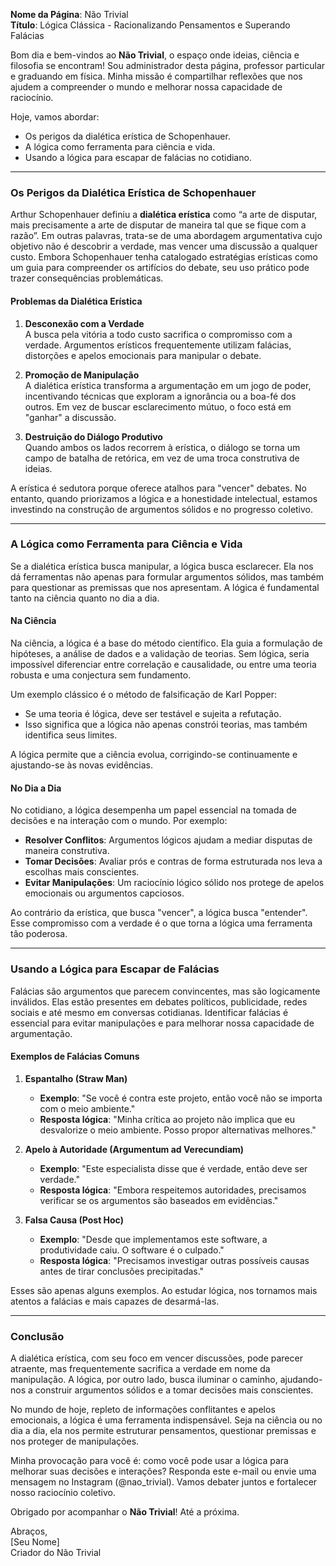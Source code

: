 **Nome da Página**: Não Trivial  
**Título**: Lógica Clássica - Racionalizando Pensamentos e Superando Falácias  

Bom dia e bem-vindos ao **Não Trivial**, o espaço onde ideias, ciência e filosofia se encontram! Sou administrador desta página, professor particular e graduando em física. Minha missão é compartilhar reflexões que nos ajudem a compreender o mundo e melhorar nossa capacidade de raciocínio.  

Hoje, vamos abordar:  
- Os perigos da dialética erística de Schopenhauer.  
- A lógica como ferramenta para ciência e vida.  
- Usando a lógica para escapar de falácias no cotidiano.  

---

### **Os Perigos da Dialética Erística de Schopenhauer**  

Arthur Schopenhauer definiu a **dialética erística** como “a arte de disputar, mais precisamente a arte de disputar de maneira tal que se fique com a razão”. Em outras palavras, trata-se de uma abordagem argumentativa cujo objetivo não é descobrir a verdade, mas vencer uma discussão a qualquer custo. Embora Schopenhauer tenha catalogado estratégias erísticas como um guia para compreender os artifícios do debate, seu uso prático pode trazer consequências problemáticas.  

#### **Problemas da Dialética Erística**  

1. **Desconexão com a Verdade**  
   A busca pela vitória a todo custo sacrifica o compromisso com a verdade. Argumentos erísticos frequentemente utilizam falácias, distorções e apelos emocionais para manipular o debate.  

2. **Promoção de Manipulação**  
   A dialética erística transforma a argumentação em um jogo de poder, incentivando técnicas que exploram a ignorância ou a boa-fé dos outros. Em vez de buscar esclarecimento mútuo, o foco está em "ganhar" a discussão.  

3. **Destruição do Diálogo Produtivo**  
   Quando ambos os lados recorrem à erística, o diálogo se torna um campo de batalha de retórica, em vez de uma troca construtiva de ideias.  

A erística é sedutora porque oferece atalhos para "vencer" debates. No entanto, quando priorizamos a lógica e a honestidade intelectual, estamos investindo na construção de argumentos sólidos e no progresso coletivo.  

---

### **A Lógica como Ferramenta para Ciência e Vida**  

Se a dialética erística busca manipular, a lógica busca esclarecer. Ela nos dá ferramentas não apenas para formular argumentos sólidos, mas também para questionar as premissas que nos apresentam. A lógica é fundamental tanto na ciência quanto no dia a dia.  

#### **Na Ciência**  

Na ciência, a lógica é a base do método científico. Ela guia a formulação de hipóteses, a análise de dados e a validação de teorias. Sem lógica, seria impossível diferenciar entre correlação e causalidade, ou entre uma teoria robusta e uma conjectura sem fundamento.  

Um exemplo clássico é o método de falsificação de Karl Popper:  
- Se uma teoria é lógica, deve ser testável e sujeita a refutação.  
- Isso significa que a lógica não apenas constrói teorias, mas também identifica seus limites.  

A lógica permite que a ciência evolua, corrigindo-se continuamente e ajustando-se às novas evidências.  

#### **No Dia a Dia**  

No cotidiano, a lógica desempenha um papel essencial na tomada de decisões e na interação com o mundo. Por exemplo:  
- **Resolver Conflitos**: Argumentos lógicos ajudam a mediar disputas de maneira construtiva.  
- **Tomar Decisões**: Avaliar prós e contras de forma estruturada nos leva a escolhas mais conscientes.  
- **Evitar Manipulações**: Um raciocínio lógico sólido nos protege de apelos emocionais ou argumentos capciosos.  

Ao contrário da erística, que busca "vencer", a lógica busca "entender". Esse compromisso com a verdade é o que torna a lógica uma ferramenta tão poderosa.  

---

### **Usando a Lógica para Escapar de Falácias**  

Falácias são argumentos que parecem convincentes, mas são logicamente inválidos. Elas estão presentes em debates políticos, publicidade, redes sociais e até mesmo em conversas cotidianas. Identificar falácias é essencial para evitar manipulações e para melhorar nossa capacidade de argumentação.  

#### **Exemplos de Falácias Comuns**  

1. **Espantalho (Straw Man)**  
   - **Exemplo**: "Se você é contra este projeto, então você não se importa com o meio ambiente."  
   - **Resposta lógica**: "Minha crítica ao projeto não implica que eu desvalorize o meio ambiente. Posso propor alternativas melhores."  

2. **Apelo à Autoridade (Argumentum ad Verecundiam)**  
   - **Exemplo**: "Este especialista disse que é verdade, então deve ser verdade."  
   - **Resposta lógica**: "Embora respeitemos autoridades, precisamos verificar se os argumentos são baseados em evidências."  

3. **Falsa Causa (Post Hoc)**  
   - **Exemplo**: "Desde que implementamos este software, a produtividade caiu. O software é o culpado."  
   - **Resposta lógica**: "Precisamos investigar outras possíveis causas antes de tirar conclusões precipitadas."  

Esses são apenas alguns exemplos. Ao estudar lógica, nos tornamos mais atentos a falácias e mais capazes de desarmá-las.  

---

### **Conclusão**  

A dialética erística, com seu foco em vencer discussões, pode parecer atraente, mas frequentemente sacrifica a verdade em nome da manipulação. A lógica, por outro lado, busca iluminar o caminho, ajudando-nos a construir argumentos sólidos e a tomar decisões mais conscientes.  

No mundo de hoje, repleto de informações conflitantes e apelos emocionais, a lógica é uma ferramenta indispensável. Seja na ciência ou no dia a dia, ela nos permite estruturar pensamentos, questionar premissas e nos proteger de manipulações.  

Minha provocação para você é: como você pode usar a lógica para melhorar suas decisões e interações? Responda este e-mail ou envie uma mensagem no Instagram (@nao_trivial). Vamos debater juntos e fortalecer nosso raciocínio coletivo.  

Obrigado por acompanhar o **Não Trivial**! Até a próxima.  

Abraços,  
[Seu Nome]  
Criador do Não Trivial